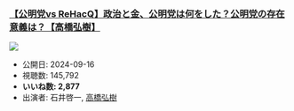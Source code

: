 ### [【公明党vs ReHacQ】政治と金、公明党は何をした？公明党の存在意義は？【高橋弘樹】](https://www.youtube.com/watch?v=5CoQRjbsPy4)
[![](https://img.youtube.com/vi/5CoQRjbsPy4/hqdefault.jpg)](https://www.youtube.com/watch?v=5CoQRjbsPy4)
-   公開日: 2024-09-16
-   視聴数: 145,792
-   **いいね数: 2,877**
-   出演者: 石井啓一, [高橋弘樹](/rehacq_fan/people/高橋弘樹 "wikilink")
